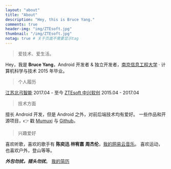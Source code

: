 ```yaml
---
layout: "about"
title: "About"
description: "Hey, this is Bruce Yang."
comments: true
header-img: "img/ZTEsoft.jpg"
thumbnail: "/img/ZTEsoft.jpg"
notag: true # 关于页面不需要显示tag
---
```


<!-- <p style="text-align:center;;font-size:20px">
    爱技术、爱生活。
</p> -->

<!-- **作为一个开发者需要时刻保持嗅觉、持续提升!** -->

> 爱技术、爱生活。

Hey，我是 **Bruce Yang**，Android 开发者 & 独立开发者，[南京信息工程大学](http://www.nuist.edu.cn/) · 计算机科学与技术 2015 年毕业。

> 个人履历

[江苏北弓智能](http://begoit.com/)  2017.04 - 至今
[ZTEsoft 中兴软创](http://www.ztesoft.com/cn)  2015.04 - 2017.04

> 技术方面

擅长 Android 开发，但是 Android 之外，对前后端技术均有爱好。
一些作品和开源项目，👉 戳 [Mumuxi](https://github.com/yangxiaoge/MumuXi) 与 [Github](https://github.com/yangxiaoge)。

> 兴趣爱好

喜欢听歌，喜欢的歌手有 **陈奕迅** **林宥嘉** **周杰伦**，[我的网易云音乐](http://music.163.com/#/user/home?id=72955955)。
喜欢运动，也喜欢户外，登山等等。

***外包勿扰，猎头勿扰***。
[我的简历](/assets/yangjianan.pdf)